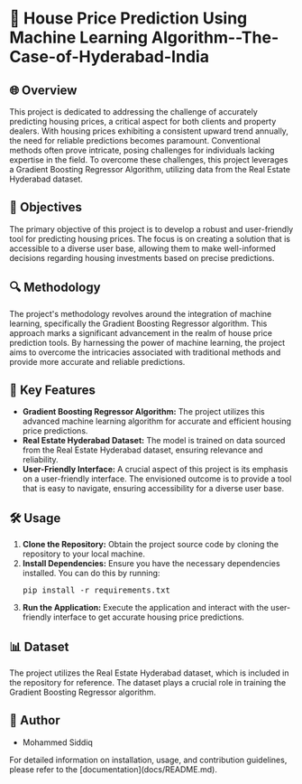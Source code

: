 <!DOCTYPE html>
<html>

<head>
  <!--
  <style>
    h1 {
      font-size: 32px;
    }

    h2 {
      font-size: 24px;
    }

    h3 {
      font-size: 20px;
    }
  </style>
  -->
</head>

<body>
  <h1>🏡 House Price Prediction Using Machine Learning Algorithm--The-Case-of-Hyderabad-India</h1>

  <h2>🌐 Overview</h2>
  <p>This project is dedicated to addressing the challenge of accurately predicting housing prices, a critical aspect for both clients and property dealers. With housing prices exhibiting a consistent upward trend annually, the need for reliable predictions becomes paramount. Conventional methods often prove intricate, posing challenges for individuals lacking expertise in the field. To overcome these challenges, this project leverages a Gradient Boosting Regressor Algorithm, utilizing data from the Real Estate Hyderabad dataset.</p>

  <h2>🎯 Objectives</h2>
  <p>The primary objective of this project is to develop a robust and user-friendly tool for predicting housing prices. The focus is on creating a solution that is accessible to a diverse user base, allowing them to make well-informed decisions regarding housing investments based on precise predictions.</p>

  <h2>🔍 Methodology</h2>
  <p>The project's methodology revolves around the integration of machine learning, specifically the Gradient Boosting Regressor algorithm. This approach marks a significant advancement in the realm of house price prediction tools. By harnessing the power of machine learning, the project aims to overcome the intricacies associated with traditional methods and provide more accurate and reliable predictions.</p>

  <h2>🚀 Key Features</h2>
  <ul>
    <li><strong>Gradient Boosting Regressor Algorithm:</strong> The project utilizes this advanced machine learning algorithm for accurate and efficient housing price predictions.</li>
    <li><strong>Real Estate Hyderabad Dataset:</strong> The model is trained on data sourced from the Real Estate Hyderabad dataset, ensuring relevance and reliability.</li>
    <li><strong>User-Friendly Interface:</strong> A crucial aspect of this project is its emphasis on a user-friendly interface. The envisioned outcome is to provide a tool that is easy to navigate, ensuring accessibility for a diverse user base.</li>
  </ul>

  <h2>🛠️ Usage</h2>
  <ol>
    <li><strong>Clone the Repository:</strong> Obtain the project source code by cloning the repository to your local machine.</li>
    <li><strong>Install Dependencies:</strong> Ensure you have the necessary dependencies installed. You can do this by running:
      <pre>pip install -r requirements.txt</pre>
    </li>
    <li><strong>Run the Application:</strong> Execute the application and interact with the user-friendly interface to get accurate housing price predictions.</li>
  </ol>

  <h2>📊 Dataset</h2>
  <p>The project utilizes the Real Estate Hyderabad dataset, which is included in the repository for reference. The dataset plays a crucial role in training the Gradient Boosting Regressor algorithm.</p>

  <h2>👥 Author</h2>
  <ul>
    <li>Mohammed Siddiq</li>
  </ul>

  

  <p>For detailed information on installation, usage, and contribution guidelines, please refer to the [documentation](docs/README.md).</p>
</body>

</html>
